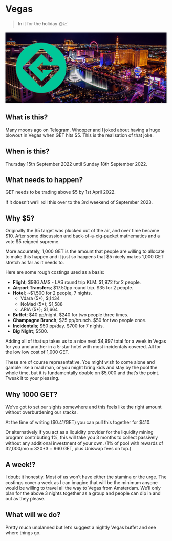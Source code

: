 # Vegas
> In it for the holiday 🌞📈

![](get-vegas.jpg)

## What is this?
Many moons ago on Telegram, Whopper and I joked about having a huge blowout in Vegas when GET hits $5. This is the realisation of that joke.

## When is this?
Thursday 15th September 2022 until Sunday 18th September 2022.

## What needs to happen?
GET needs to be trading above $5 by 1st April 2022.

If it doesn’t we’ll roll this over to the 3rd weekend of September 2023.

## Why $5?
Originally the $5 target was plucked out of the air, and over time became $10. After some discussion and back-of-a-cig-packet mathematics and a vote $5 reigned supreme.

More accurately, 1,000 GET is the amount that people are willing to allocate to make this happen and it just so happens that $5 nicely makes 1,000 GET stretch as far as it needs to.

Here are some rough costings used as a basis:
* **Flight**; $986 AMS - LAS round trip KLM. $1,972 for 2 people.
* **Airport Transfers**; $17.50pp round trip. $35 for 2 people.
* **Hotel**; ~$1,500 for 2 people, 7 nights.
	* Vdara (5*); $,1434
	* NoMad (5*); $1,588
	* ARIA (5*); $1,664
* **Buffet**; $40 pp/night. $240 for two people three times.
* **Champagne Brunch**; $25 pp/brunch. $50 for two people once.
* **Incidentals**; $50 pp/day. $700 for 7 nights.
* **Big Night**; $500.

Adding all of that up takes us to a nice neat $4,997 total for a week in Vegas for you and another in a 5-star hotel with most incidentals covered. All for the low low cost of 1,000 GET.

These are of course representative. You might wish to come alone and gamble like a mad man, or you might bring kids and stay by the pool the whole time, but it is fundamentally doable on $5,000 and that’s the point. Tweak it to your pleasing.

## Why 1000 GET?
We’ve got to set our sights somewhere and this feels like the right amount without overburdening our stacks.

At the time of writing ($0.41/GET) you can pull this together for $410.

Or alternatively if you act as a liquidity provider for the liquidity mining program contributing 1%, this will take you 3 months to collect passively without any additional investment of your own. (1% of pool with rewards of 32,000/mo = 320*3 = 960 GET, plus Uniswap fees on top.)

## A week!?
I doubt it honestly. Most of us won’t have either the stamina or the urge. The costings cover a week as I can imagine that will be the minimum anyone would be willing to travel all the way to Vegas from Amsterdam. We’ll only plan for the above 3 nights together as a group and people can dip in and out as they please.

## What will we do?
Pretty much unplanned but let’s suggest a nightly Vegas buffet and see where things go.

